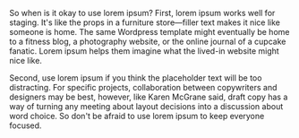So when is it okay to use lorem ipsum? First, lorem ipsum works well for staging. 
It's like the props in a furniture store—filler text makes it nice like someone is home.
The same Wordpress template might eventually be home to a fitness blog, a photography website,
or the online journal of a cupcake fanatic. Lorem ipsum helps them imagine what the lived-in 
website might nice like.

Second, use lorem ipsum if you think the placeholder text will be too distracting.
For specific projects, collaboration between copywriters and designers may be best,
however, like Karen McGrane said, draft copy has a way of turning any meeting about
layout decisions into a discussion about word choice. So don't be afraid to use lorem
ipsum to keep everyone focused.
